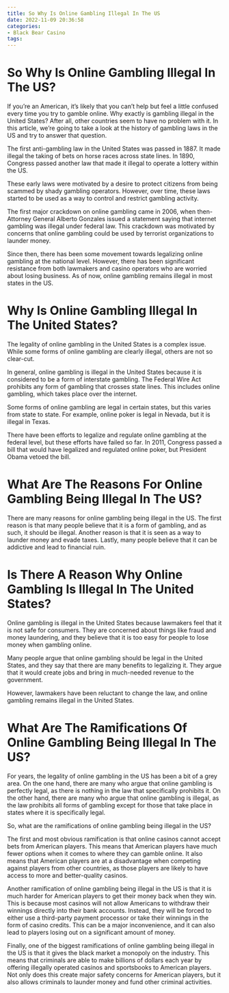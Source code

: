 ```yaml
---
title: So Why Is Online Gambling Illegal In The US
date: 2022-11-09 20:36:58
categories:
- Black Bear Casino
tags:
---
```



#  So Why Is Online Gambling Illegal In The US?

If you’re an American, it’s likely that you can’t help but feel a little confused every time you try to gamble online. Why exactly is gambling illegal in the United States? After all, other countries seem to have no problem with it. In this article, we’re going to take a look at the history of gambling laws in the US and try to answer that question.

The first anti-gambling law in the United States was passed in 1887. It made illegal the taking of bets on horse races across state lines. In 1890, Congress passed another law that made it illegal to operate a lottery within the US.

These early laws were motivated by a desire to protect citizens from being scammed by shady gambling operators. However, over time, these laws started to be used as a way to control and restrict gambling activity.

The first major crackdown on online gambling came in 2006, when then-Attorney General Alberto Gonzales issued a statement saying that internet gambling was illegal under federal law. This crackdown was motivated by concerns that online gambling could be used by terrorist organizations to launder money.

Since then, there has been some movement towards legalizing online gambling at the national level. However, there has been significant resistance from both lawmakers and casino operators who are worried about losing business. As of now, online gambling remains illegal in most states in the US.

#  Why Is Online Gambling Illegal In The United States?

The legality of online gambling in the United States is a complex issue. While some forms of online gambling are clearly illegal, others are not so clear-cut.

In general, online gambling is illegal in the United States because it is considered to be a form of interstate gambling. The Federal Wire Act prohibits any form of gambling that crosses state lines. This includes online gambling, which takes place over the internet.

Some forms of online gambling are legal in certain states, but this varies from state to state. For example, online poker is legal in Nevada, but it is illegal in Texas.

There have been efforts to legalize and regulate online gambling at the federal level, but these efforts have failed so far. In 2011, Congress passed a bill that would have legalized and regulated online poker, but President Obama vetoed the bill.

#  What Are The Reasons For Online Gambling Being Illegal In The US?

There are many reasons for online gambling being illegal in the US. The first reason is that many people believe that it is a form of gambling, and as such, it should be illegal. Another reason is that it is seen as a way to launder money and evade taxes. Lastly, many people believe that it can be addictive and lead to financial ruin.

#  Is There A Reason Why Online Gambling Is Illegal In The United States?

Online gambling is illegal in the United States because lawmakers feel that it is not safe for consumers. They are concerned about things like fraud and money laundering, and they believe that it is too easy for people to lose money when gambling online.

Many people argue that online gambling should be legal in the United States, and they say that there are many benefits to legalizing it. They argue that it would create jobs and bring in much-needed revenue to the government.

However, lawmakers have been reluctant to change the law, and online gambling remains illegal in the United States.

#  What Are The Ramifications Of Online Gambling Being Illegal In The US?

For years, the legality of online gambling in the US has been a bit of a grey area. On the one hand, there are many who argue that online gambling is perfectly legal, as there is nothing in the law that specifically prohibits it. On the other hand, there are many who argue that online gambling is illegal, as the law prohibits all forms of gambling except for those that take place in states where it is specifically legal.

So, what are the ramifications of online gambling being illegal in the US?

The first and most obvious ramification is that online casinos cannot accept bets from American players. This means that American players have much fewer options when it comes to where they can gamble online. It also means that American players are at a disadvantage when competing against players from other countries, as those players are likely to have access to more and better-quality casinos.

Another ramification of online gambling being illegal in the US is that it is much harder for American players to get their money back when they win. This is because most casinos will not allow Americans to withdraw their winnings directly into their bank accounts. Instead, they will be forced to either use a third-party payment processor or take their winnings in the form of casino credits. This can be a major inconvenience, and it can also lead to players losing out on a significant amount of money.

Finally, one of the biggest ramifications of online gambling being illegal in the US is that it gives the black market a monopoly on the industry. This means that criminals are able to make billions of dollars each year by offering illegally operated casinos and sportsbooks to American players. Not only does this create major safety concerns for American players, but it also allows criminals to launder money and fund other criminal activities.